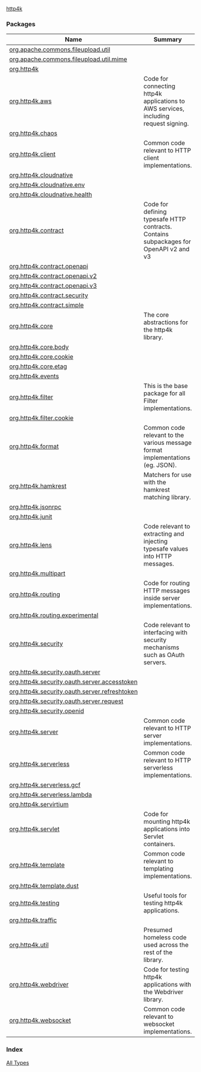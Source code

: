[http4k](./index.md)

### Packages

| Name | Summary |
|---|---|
| [org.apache.commons.fileupload.util](org.apache.commons.fileupload.util/index.md) |  |
| [org.apache.commons.fileupload.util.mime](org.apache.commons.fileupload.util.mime/index.md) |  |
| [org.http4k](org.http4k/index.md) |  |
| [org.http4k.aws](org.http4k.aws/index.md) | Code for connecting http4k applications to AWS services, including request signing. |
| [org.http4k.chaos](org.http4k.chaos/index.md) |  |
| [org.http4k.client](org.http4k.client/index.md) | Common code relevant to HTTP client implementations. |
| [org.http4k.cloudnative](org.http4k.cloudnative/index.md) |  |
| [org.http4k.cloudnative.env](org.http4k.cloudnative.env/index.md) |  |
| [org.http4k.cloudnative.health](org.http4k.cloudnative.health/index.md) |  |
| [org.http4k.contract](org.http4k.contract/index.md) | Code for defining typesafe HTTP contracts. Contains subpackages for OpenAPI v2 and v3 |
| [org.http4k.contract.openapi](org.http4k.contract.openapi/index.md) |  |
| [org.http4k.contract.openapi.v2](org.http4k.contract.openapi.v2/index.md) |  |
| [org.http4k.contract.openapi.v3](org.http4k.contract.openapi.v3/index.md) |  |
| [org.http4k.contract.security](org.http4k.contract.security/index.md) |  |
| [org.http4k.contract.simple](org.http4k.contract.simple/index.md) |  |
| [org.http4k.core](org.http4k.core/index.md) | The core abstractions for the http4k library. |
| [org.http4k.core.body](org.http4k.core.body/index.md) |  |
| [org.http4k.core.cookie](org.http4k.core.cookie/index.md) |  |
| [org.http4k.core.etag](org.http4k.core.etag/index.md) |  |
| [org.http4k.events](org.http4k.events/index.md) |  |
| [org.http4k.filter](org.http4k.filter/index.md) | This is the base package for all Filter implementations. |
| [org.http4k.filter.cookie](org.http4k.filter.cookie/index.md) |  |
| [org.http4k.format](org.http4k.format/index.md) | Common code relevant to the various message format implementations (eg. JSON). |
| [org.http4k.hamkrest](org.http4k.hamkrest/index.md) | Matchers for use with the hamkrest matching library. |
| [org.http4k.jsonrpc](org.http4k.jsonrpc/index.md) |  |
| [org.http4k.junit](org.http4k.junit/index.md) |  |
| [org.http4k.lens](org.http4k.lens/index.md) | Code relevant to extracting and injecting typesafe values into HTTP messages. |
| [org.http4k.multipart](org.http4k.multipart/index.md) |  |
| [org.http4k.routing](org.http4k.routing/index.md) | Code for routing HTTP messages inside server implementations. |
| [org.http4k.routing.experimental](org.http4k.routing.experimental/index.md) |  |
| [org.http4k.security](org.http4k.security/index.md) | Code relevant to interfacing with security mechanisms such as OAuth servers. |
| [org.http4k.security.oauth.server](org.http4k.security.oauth.server/index.md) |  |
| [org.http4k.security.oauth.server.accesstoken](org.http4k.security.oauth.server.accesstoken/index.md) |  |
| [org.http4k.security.oauth.server.refreshtoken](org.http4k.security.oauth.server.refreshtoken/index.md) |  |
| [org.http4k.security.oauth.server.request](org.http4k.security.oauth.server.request/index.md) |  |
| [org.http4k.security.openid](org.http4k.security.openid/index.md) |  |
| [org.http4k.server](org.http4k.server/index.md) | Common code relevant to HTTP server implementations. |
| [org.http4k.serverless](org.http4k.serverless/index.md) | Common code relevant to HTTP serverless implementations. |
| [org.http4k.serverless.gcf](org.http4k.serverless.gcf/index.md) |  |
| [org.http4k.serverless.lambda](org.http4k.serverless.lambda/index.md) |  |
| [org.http4k.servirtium](org.http4k.servirtium/index.md) |  |
| [org.http4k.servlet](org.http4k.servlet/index.md) | Code for mounting http4k applications into Servlet containers. |
| [org.http4k.template](org.http4k.template/index.md) | Common code relevant to templating implementations. |
| [org.http4k.template.dust](org.http4k.template.dust/index.md) |  |
| [org.http4k.testing](org.http4k.testing/index.md) | Useful tools for testing http4k applications. |
| [org.http4k.traffic](org.http4k.traffic/index.md) |  |
| [org.http4k.util](org.http4k.util/index.md) | Presumed homeless code used across the rest of the library. |
| [org.http4k.webdriver](org.http4k.webdriver/index.md) | Code for testing http4k applications with the Webdriver library. |
| [org.http4k.websocket](org.http4k.websocket/index.md) | Common code relevant to websocket implementations. |

### Index

[All Types](alltypes/index.md)